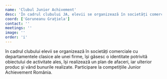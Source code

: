 ```yaml
---
name: 'Clubul Junior Achivement'
desc: 'În cadrul clubului JA, elevii se organizează în societăți comerciale, realizează un plan de afaceri, etc. Participare la competițiile Junior Achievement România.'
coord: ['Goruneanu Grațiela']
contact: ''
meetings: ''
image: ''
order: 'i'
---
```

în cadrul clubului elevii se organizează
în societăți comerciale cu
departamentele clasice ale unei firme,
își găsesc o identitate potrivită
obiectului de activitate ales, își
realizează un plan de afaceri, iar
ulterior produc și vând bunurile
realizate. Participare la competițiile
Junior Achievement România.